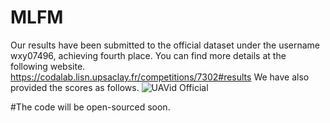 # MLFM
Our results have been submitted to the official dataset under the username wxy07496, achieving fourth place. You can find more details at the following website.
 https://codalab.lisn.upsaclay.fr/competitions/7302#results 
We have also provided the scores as follows.
![UAVid Official](https://github.com/wxy16/FGFNet/assets/128227957/7413bf55-bc60-452d-a2bb-e957b2549109)

#The code will be open-sourced soon.

